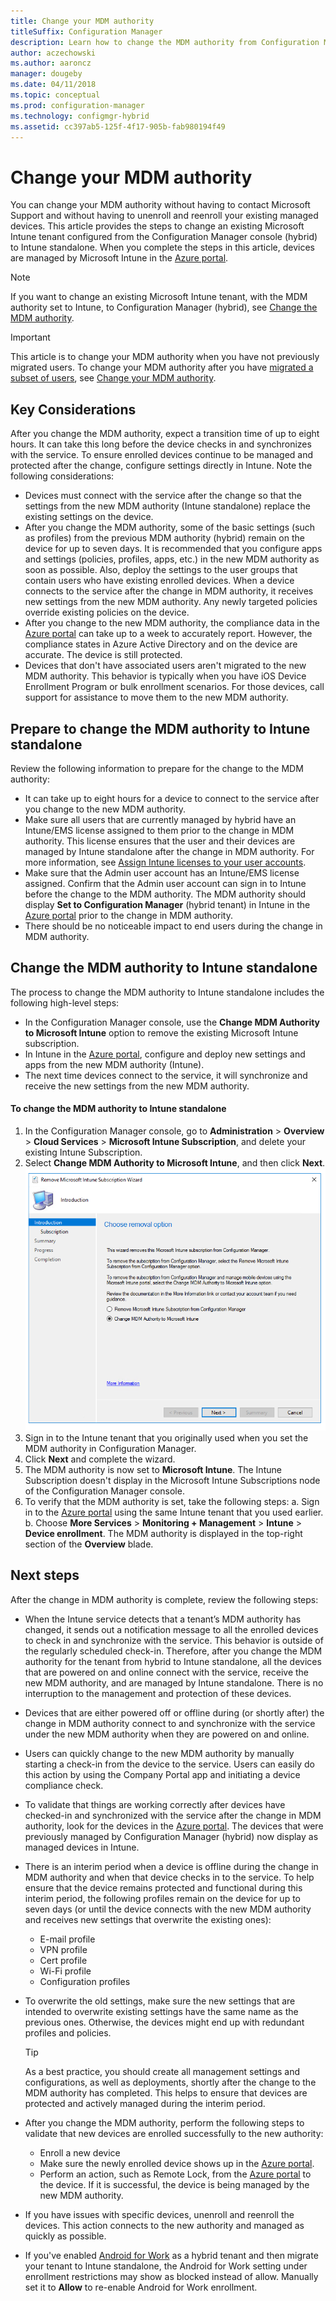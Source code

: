 ```yaml
---
title: Change your MDM authority
titleSuffix: Configuration Manager
description: Learn how to change the MDM authority from Configuration Manager (hybrid) to Intune standalone
author: aczechowski
ms.author: aaroncz
manager: dougeby
ms.date: 04/11/2018
ms.topic: conceptual
ms.prod: configuration-manager
ms.technology: configmgr-hybrid
ms.assetid: cc397ab5-125f-4f17-905b-fab980194f49
---
```

# Change your MDM authority
You can change your MDM authority without having to contact Microsoft Support and without having to unenroll and reenroll your existing managed devices. This article provides the steps to change an existing Microsoft Intune tenant configured from the Configuration Manager console (hybrid) to Intune standalone. When you complete the steps in this article, devices are managed by Microsoft Intune in the [Azure portal](https://portal.azure.com). 

> [!Note]    
> If you want to change an existing Microsoft Intune tenant, with the MDM authority set to Intune, to Configuration Manager (hybrid), see [Change the MDM authority](https://docs.microsoft.com/intune-classic/deploy-use/change-mdm-authority).

> [!Important]    
> This article is to change your MDM authority when you have not previously migrated users. To change your MDM authority after you have [migrated a subset of users](migrate-hybridmdm-to-intunesa.md), see [Change your MDM authority](migrate-change-mdm-authority.md).

## Key Considerations
After you change the MDM authority, expect a transition time of up to eight hours. It can take this long before the device checks in and synchronizes with the service. To ensure enrolled devices continue to be managed and protected after the change, configure settings directly in Intune. Note the following considerations:
- Devices must connect with the service after the change so that the settings from the new MDM authority (Intune standalone) replace the existing settings on the device.
- After you change the MDM authority, some of the basic settings (such as profiles) from the previous MDM authority (hybrid) remain on the device for up to seven days. It is recommended that you configure apps and settings (policies, profiles, apps, etc.) in the new MDM authority as soon as possible. Also, deploy the settings to the user groups that contain users who have existing enrolled devices. When a device connects to the service after the change in MDM authority, it receives new settings from the new MDM authority. Any newly targeted policies override existing policies on the device.
- After you change to the new MDM authority, the compliance data in the [Azure portal](https://portal.azure.com) can take up to a week to accurately report. However, the compliance states in Azure Active Directory and on the device are accurate. The device is still protected.
- Devices that don't have associated users aren't migrated to the new MDM authority. This behavior is typically when you have iOS Device Enrollment Program or bulk enrollment scenarios. For those devices, call support for assistance to move them to the new MDM authority.

## Prepare to change the MDM authority to Intune standalone
Review the following information to prepare for the change to the MDM authority:
- It can take up to eight hours for a device to connect to the service after you change to the new MDM authority.
- Make sure all users that are currently managed by hybrid have an Intune/EMS license assigned to them prior to the change in MDM authority. This license ensures that the user and their devices are managed by Intune standalone after the change in MDM authority. For more information, see [Assign Intune licenses to your user accounts](https://docs.microsoft.com/intune/get-started/start-with-a-paid-subscription-to-microsoft-intune-step-4).
- Make sure that the Admin user account has an Intune/EMS license assigned. Confirm that the Admin user account can sign in to Intune before the change to the MDM authority. The MDM authority should display **Set to Configuration Manager** (hybrid tenant) in Intune in the [Azure portal](https://portal.azure.com) prior to the change in MDM authority.
- There should be no noticeable impact to end users during the change in MDM authority. 

## Change the MDM authority to Intune standalone
The process to change the MDM authority to Intune standalone includes the following high-level steps:  
- In the Configuration Manager console, use the **Change MDM Authority to Microsoft Intune** option to remove the existing Microsoft Intune subscription.
- In Intune in the [Azure portal](https://portal.azure.com), configure and deploy new settings and apps from the new MDM authority (Intune).
- The next time devices connect to the service, it will synchronize and receive the new settings from the new MDM authority.

#### To change the MDM authority to Intune standalone
1. In the Configuration Manager console, go to **Administration** &gt; **Overview** &gt; **Cloud Services** &gt; **Microsoft Intune Subscription**, and delete your existing Intune Subscription.
2. Select **Change MDM Authority to Microsoft Intune**, and then click **Next**.
   ![Remove Microsoft Intune Subscription Wizard, Introduction page](./media/mdm-change-delete-subscription.png)
3. Sign in to the Intune tenant that you originally used when you set the MDM authority in Configuration Manager.
4. Click **Next** and complete the wizard.
5. The MDM authority is now set to **Microsoft Intune**. The Intune Subscription doesn't display in the Microsoft Intune Subscriptions node of the Configuration Manager console. 
6. To verify that the MDM authority is set, take the following steps:
    a. Sign in to the [Azure portal](https://portal.azure.com) using the same Intune tenant that you used earlier. 
    b. Choose **More Services** > **Monitoring + Management** > **Intune** > **Device enrollment**. The MDM authority is displayed in the top-right section of the **Overview** blade. 

## Next steps
After the change in MDM authority is complete, review the following steps:
- When the Intune service detects that a tenant’s MDM authority has changed, it sends out a notification message to all the enrolled devices to check in and synchronize with the service. This behavior is outside of the regularly scheduled check-in. Therefore, after you change the MDM authority for the tenant from hybrid to Intune standalone, all the devices that are powered on and online connect with the service, receive the new MDM authority, and are managed by Intune standalone. There is no interruption to the management and protection of these devices.
- Devices that are either powered off or offline during (or shortly after) the change in MDM authority connect to and synchronize with the service under the new MDM authority when they are powered on and online.  
- Users can quickly change to the new MDM authority by manually starting a check-in from the device to the service. Users can easily do this action by using the Company Portal app and initiating a device compliance check.
- To validate that things are working correctly after devices have checked-in and synchronized with the service after the change in MDM authority, look for the devices in the [Azure portal](https://portal.azure.com). The devices that were previously managed by Configuration Manager (hybrid) now display as managed devices in Intune.    
- There is an interim period when a device is offline during the change in MDM authority and when that device checks in to the service. To help ensure that the device remains protected and functional during this interim period, the following profiles remain on the device for up to seven days (or until the device connects with the new MDM authority and receives new settings that overwrite the existing ones):
    - E-mail profile
    - VPN profile
    - Cert profile
    - Wi-Fi profile
    - Configuration profiles
- To overwrite the old settings, make sure the new settings that are intended to overwrite existing settings have the same name as the previous ones. Otherwise, the devices might end up with redundant profiles and policies.    

  > [!TIP]   
  > As a best practice, you should create all management settings and configurations, as well as deployments, shortly after the change to the MDM authority has completed. This helps to ensure that devices are protected and actively managed during the interim period.   
-  After you change the MDM authority, perform the following steps to validate that new devices are enrolled successfully to the new authority:   
    - Enroll a new device
    - Make sure the newly enrolled device shows up in the [Azure portal](https://portal.azure.com).
    - Perform an action, such as Remote Lock, from the [Azure portal](https://portal.azure.com) to the device. If it is successful, the device is being managed by the new MDM authority.
- If you have issues with specific devices, unenroll and reenroll the devices. This action connects to the new authority and managed as quickly as possible.
- If you've enabled [Android for Work](/sccm/mdm/deploy-use/create-configuration-items-for-android-for-work-devices-managed-without-the-client) as a hybrid tenant and then migrate your tenant to Intune standalone, the Android for Work setting under enrollment restrictions may show as blocked instead of allow. Manually set it to **Allow** to re-enable Android for Work enrollment.<!--512117-->